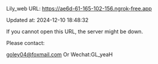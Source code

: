 Lily_web URL: https://ae6d-61-165-102-156.ngrok-free.app

Updated at: 2024-12-10 18:48:32

If you cannot open this URL, the server might be down.

Please contact: 

goley04@foxmail.com Or Wechat:GL_yeaH